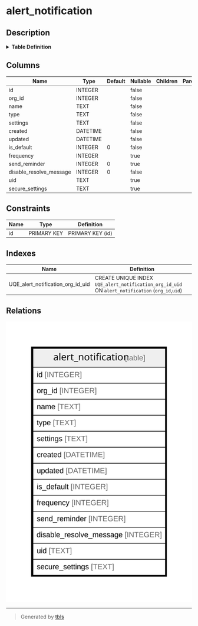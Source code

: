 # alert_notification

## Description

<details>
<summary><strong>Table Definition</strong></summary>

```sql
CREATE TABLE `alert_notification` (
`id` INTEGER PRIMARY KEY AUTOINCREMENT NOT NULL
, `org_id` INTEGER NOT NULL
, `name` TEXT NOT NULL
, `type` TEXT NOT NULL
, `settings` TEXT NOT NULL
, `created` DATETIME NOT NULL
, `updated` DATETIME NOT NULL
, `is_default` INTEGER NOT NULL DEFAULT 0, `frequency` INTEGER NULL, `send_reminder` INTEGER NULL DEFAULT 0, `disable_resolve_message` INTEGER NOT NULL DEFAULT 0, `uid` TEXT NULL, `secure_settings` TEXT NULL)
```

</details>

## Columns

| Name | Type | Default | Nullable | Children | Parents | Comment |
| ---- | ---- | ------- | -------- | -------- | ------- | ------- |
| id | INTEGER |  | false |  |  |  |
| org_id | INTEGER |  | false |  |  |  |
| name | TEXT |  | false |  |  |  |
| type | TEXT |  | false |  |  |  |
| settings | TEXT |  | false |  |  |  |
| created | DATETIME |  | false |  |  |  |
| updated | DATETIME |  | false |  |  |  |
| is_default | INTEGER | 0 | false |  |  |  |
| frequency | INTEGER |  | true |  |  |  |
| send_reminder | INTEGER | 0 | true |  |  |  |
| disable_resolve_message | INTEGER | 0 | false |  |  |  |
| uid | TEXT |  | true |  |  |  |
| secure_settings | TEXT |  | true |  |  |  |

## Constraints

| Name | Type | Definition |
| ---- | ---- | ---------- |
| id | PRIMARY KEY | PRIMARY KEY (id) |

## Indexes

| Name | Definition |
| ---- | ---------- |
| UQE_alert_notification_org_id_uid | CREATE UNIQUE INDEX `UQE_alert_notification_org_id_uid` ON `alert_notification` (`org_id`,`uid`) |

## Relations

![er](alert_notification.svg)

---

> Generated by [tbls](https://github.com/k1LoW/tbls)
